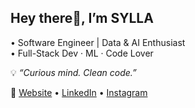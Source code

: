 ## Hey there👋, I’m SYLLA

• Software Engineer | Data & AI Enthusiast  
• Full-Stack Dev · ML · Code Lover  

💡 *“Curious mind. Clean code.”*

🔗 [Website](https://8sylla.netlify.app) • [LinkedIn](https://www.linkedin.com/in/8sylla) • [Instagram](https://www.instagram.com/8sylla)
